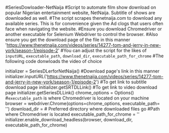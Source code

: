 #SeriesDowloader-NetNaija
#Script to automate film show download on popular Nigerian entertainment website, NetNaija. Subtitle of shows are downloaded as well.
#The script scrapes thenetnaija.com to download any available series. This is for convenience given the Ad clogs that users often face when navigating the website.
#Ensure you download Chromedriver or another executable for Selenium Webdriver to control the browser.
#Also ensure you get the download page of the file in this manner 'https://www.thenetnaija.com/videos/series/14277-tom-and-jerry-in-new-york/season-1/episode-2'
#You can adjust the script for the likes of `inputURL`, `executable_path`, `download_dir`, `executable_path_for_chrome`
#The following code donwloads the video of choice

initializer = SeriesDLerforNetNaija()
#Download page's link in this manner
initializer.inputURL('https://www.thenetnaija.com/videos/series/14277-tom-and-jerry-in-new-york/season-1/episode-2')
#To get link to subtitle download page
initializer.getSRTDLLink()
#To get link to video download page
initializer.getSeriesDLLink()
chrome_options = Options()
#`executable_path` is where Chromedriver is located on your machine
browser = webdriver.Chrome(options=chrome_options, executable_path= '')
download_dir = # Preferred directory where downloaded files go
#Path where Chromedriver is located
executable_path_for_chrome =  ''
initializer.enable_download_headless(browser, download_dir, executable_path_for_chrome)
